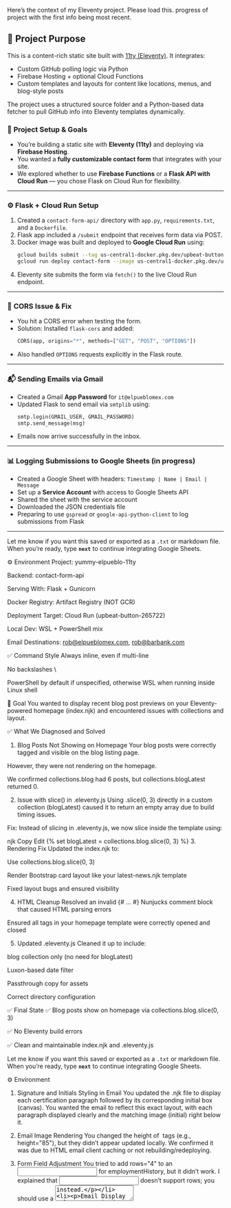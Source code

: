 Here’s the context of my Eleventy project. Please load this. progress of project with the first info being most recent.

## 🧠 Project Purpose

This is a content-rich static site built with [11ty (Eleventy)](https://11ty.dev). It integrates:

- Custom GitHub polling logic via Python
- Firebase Hosting + optional Cloud Functions
- Custom templates and layouts for content like locations, menus, and blog-style posts

The project uses a structured source folder and a Python-based data fetcher to pull GitHub info into Eleventy templates dynamically.

### 🧱 **Project Setup & Goals**

- You’re building a static site with **Eleventy (11ty)** and deploying via **Firebase Hosting**.
- You wanted a **fully customizable contact form** that integrates with your site.
- We explored whether to use **Firebase Functions** or a **Flask API with Cloud Run** — you chose Flask on Cloud Run for flexibility.

---

### ⚙️ **Flask + Cloud Run Setup**

1. Created a `contact-form-api/` directory with `app.py`, `requirements.txt`, and a `Dockerfile`.
2. Flask app included a `/submit` endpoint that receives form data via POST.
3. Docker image was built and deployed to **Google Cloud Run** using:
   ```bash
   gcloud builds submit --tag us-central1-docker.pkg.dev/upbeat-button-265722/contact-form
   gcloud run deploy contact-form --image us-central1-docker.pkg.dev/upbeat-button-265722/contact-form --platform managed --region us-central1 --allow-unauthenticated
   ```
4. Eleventy site submits the form via `fetch()` to the live Cloud Run endpoint.

---

### 🚨 **CORS Issue & Fix**

- You hit a CORS error when testing the form.
- Solution: Installed `flask-cors` and added:
  ```python
  CORS(app, origins="*", methods=["GET", "POST", "OPTIONS"])
  ```
- Also handled `OPTIONS` requests explicitly in the Flask route.

---

### 📬 **Sending Emails via Gmail**

- Created a Gmail **App Password** for `it@elpueblomex.com`
- Updated Flask to send email via `smtplib` using:
  ```python
  smtp.login(GMAIL_USER, GMAIL_PASSWORD)
  smtp.send_message(msg)
  ```
- Emails now arrive successfully in the inbox.

---

### 📊 **Logging Submissions to Google Sheets (in progress)**

- Created a Google Sheet with headers: `Timestamp | Name | Email | Message`
- Set up a **Service Account** with access to Google Sheets API
- Shared the sheet with the service account
- Downloaded the JSON credentials file
- Preparing to use `gspread` or `google-api-python-client` to log submissions from Flask

---

Let me know if you want this saved or exported as a `.txt` or markdown file. When you’re ready, type **`next`** to continue integrating Google Sheets.

⚙️ Environment
Project: yummy-elpueblo-11ty

Backend: contact-form-api

Serving With: Flask + Gunicorn

Docker Registry: Artifact Registry (NOT GCR)

Deployment Target: Cloud Run (upbeat-button-265722)

Local Dev: WSL + PowerShell mix

Email Destinations: rob@elpueblomex.com, rob@barbank.com

✅ Command Style
Always inline, even if multi-line

No backslashes \

PowerShell by default if unspecified, otherwise WSL when running inside Linux shell

🧠 Goal
You wanted to display recent blog post previews on your Eleventy-powered homepage (index.njk) and encountered issues with collections and layout.

✅ What We Diagnosed and Solved

1. Blog Posts Not Showing on Homepage
   Your blog posts were correctly tagged and visible on the blog listing page.

However, they were not rendering on the homepage.

We confirmed collections.blog had 6 posts, but collections.blogLatest returned 0.

2. Issue with slice() in .eleventy.js
   Using .slice(0, 3) directly in a custom collection (blogLatest) caused it to return an empty array due to build timing issues.

Fix: Instead of slicing in .eleventy.js, we now slice inside the template using:

njk
Copy
Edit
{% set blogLatest = collections.blog.slice(0, 3) %} 3. Rendering Fix
Updated the index.njk to:

Use collections.blog.slice(0, 3)

Render Bootstrap card layout like your latest-news.njk template

Fixed layout bugs and ensured visibility

4. HTML Cleanup
   Resolved an invalid {# ... #} Nunjucks comment block that caused HTML parsing errors

Ensured all tags in your homepage template were correctly opened and closed

5. Updated .eleventy.js
   Cleaned it up to include:

blog collection only (no need for blogLatest)

Luxon-based date filter

Passthrough copy for assets

Correct directory configuration

✅ Final State
✅ Blog posts show on homepage via collections.blog.slice(0, 3)

✅ No Eleventy build errors

✅ Clean and maintainable index.njk and .eleventy.js

Let me know if you want this saved or exported as a `.txt` or markdown file. When you’re ready, type **`next`** to continue integrating Google Sheets.

⚙️ Environment

1. Signature and Initials Styling in Email
You updated the .njk file to display each certification paragraph followed by its corresponding initial box (canvas). You wanted the email to reflect this exact layout, with each paragraph displayed clearly and the matching image (initial) right below it.

2. Email Image Rendering
You changed the height of <img> tags (e.g., height="85"), but they didn’t appear updated locally. We confirmed it was due to HTML email client caching or not rebuilding/redeploying.

3. Form Field Adjustment
You tried to add rows="4" to an <input> for employmentHistory, but it didn’t work. I explained that <input type="text"> doesn’t support rows; you should use a <textarea> instead.

4. Email Display Color
You noticed some fields in the email appeared purple. This was likely due to your local email client styling (e.g., Gmail marking visited or autofilled text).

5. Preparing for Cloud Run Deployment (v350, then v360)
You declared readiness to push the Dockerfile live as version v350. Later, you wanted to deploy version v360 and confirmed the correct project ID: upbeat-button-265722.

6. Domain Confusion
You noticed the deployed service URL changed unexpectedly (from https://contact-form-api... to https://el-pueblo-api...). We discussed that Cloud Run uses service names for the default URL, and that the contact-form-api service must be explicitly specified to retain the URL.

7. Date Format Fix
You wanted the date in the notification email to appear as month/day/year instead of YYYY-MM-DD. We noted that the .njk form field needs no change — formatting should be handled in app.py.

8. Docker Push Errors
You tried pushing the Docker image and encountered errors like name unknown: Repository "contact-form-api" not found. I explained this was likely due to not enabling or creating the Artifact Registry repository for your region (us-central1).

9. GCloud Output Issues
Your gcloud command gave an OSError: [Errno 22] Invalid argument, which is a known PowerShell encoding issue when outputting to stdout.

10. Final Deployment Command
You requested a corrected gcloud run deploy command using the confirmed service URL (https://contact-form-api...). I gave the full command to deploy version v360 using Artifact Registry and contact-form-api as the service name.

Since the last progress report, we’ve completed the full job application form on the job-openings.njk page, including all required fields, date and dropdown selectors, and grouped sections for personal, employment, and legal information. We added JavaScript logic to auto-fill the form with test data for faster testing. We also integrated three initial pads and one signature pad using canvas elements, with both mouse and touch support. These pads are converted to base64 images and sent as part of the form submission payload.

On the backend, we created the /jobs route in app.py to handle job application submissions. This route validates all required fields, logs the data into Sheet3 on Google Sheets, and returns a proper JSON response. We also added a new email function that sends the full application details to rob@elpueblomex.com and rob@barbank.com. The email now includes inline-rendered images of the initials and signature.

For local testing, we set up the Eleventy server at http://localhost:8080 and the Flask API at http://localhost:5000. We updated the CORS logic to support local development and resolved all preflight issues affecting /submit, /reserve, and /jobs. The forms and endpoints are now working reliably in both dev and production.

Rob began developing a third form for El Pueblo’s Eleventy-based website to collect job applications. He requested a full HTML form with specified fields, including dropdowns, text inputs, and required markers. The form would eventually include signature pads, but those were postponed. Initially, the form used <textarea> fields, but Rob clarified that all fields should use single-line inputs unless otherwise specified. Special cases like the references and felony explanation fields were updated to use multiline <textarea> elements with 4 rows for better usability.

Once the full form was built, JavaScript was added to handle POST submissions using fetch() to a new /jobs endpoint on the Flask API, hosted on Google Cloud Run. On the backend, Rob implemented the /jobs route in app.py, which receives the submission, validates required fields, logs data into “Sheet3” of the existing Google Sheet, and returns a JSON response. Optional email notifications are supported.

The form uses Eleventy’s dev server for local preview and testing at localhost:8080/job-openings.html, avoiding the need to deploy to Firebase during development. This streamlined local workflow allows Rob to test layout, validation, and API responses efficiently before pushing to production. The setup is now ready for signature support and email confirmations.

Rob worked on expanding the Eleventy-based static site for El Pueblo Mexican Food by integrating multiple backend forms using a Flask API deployed to Google Cloud Run. After resolving CORS issues and Cloud Run deployment bugs, both the contact form (/submit) and reservation form (/reserve) were made fully functional, including Google Sheets logging and email notifications via Gmail SMTP.

Later, issues arose while attempting to center a confirmation message returned by the reservation form. This led to miscommunication between frontend display logic and Flask routes. Docker images weren't properly rebuilt during those changes, which caused inconsistencies in behavior. Rebuilding and redeploying the Docker image resolved those errors.

Rob then created a new job-openings.njk page to collect employment applications. A full form was built with all fields, including select inputs and formatted one-line text areas. The backend /jobs endpoint was implemented to log submissions to “Sheet3” of the existing spreadsheet and return success messages via JSON.

The form is now connected via JavaScript using fetch() with appropriate error handling and required field validation. Future steps may include adding digital signature fields and email confirmations. Everything is now working smoothly again after the final redeploy and script updates.

You began by building two form endpoints—/submit for contact messages and /reserve for party reservations—using Flask, hosted on Google Cloud Run, and integrated with Google Sheets and Gmail. The backend was Dockerized, and deployment was managed via gcloud run deploy.

Initially, the reservation form was returning CORS and 404 errors, even though the route was correctly defined in app.py. You verified the route with @app.route("/reserve", methods=["POST", "OPTIONS"]) and ensured CORS headers were set. The real issue turned out to be Cloud Run not serving the most recent image despite rebuilding with docker build. This was fixed by using versioned tags like v10, v200, and deploying them cleanly, avoiding image cache issues with --no-cache.

Another problem was with how you tested the routes using curl in PowerShell. Many errors stemmed from PowerShell syntax differences (like backticks and escaping quotes), which led to confusing 400 and 404 errors. Eventually, you tested the endpoints successfully using both curl and Invoke-RestMethod.

You also ran into a confusing situation where the contact form stopped working, while the reservation form worked fine. After investigating, you discovered the contact form was still pointing to the old Cloud Run URL (abc123), while the reservation form had the updated one (v200). Once you corrected the endpoint in contact.njk, both forms worked properly.

Ultimately, the main problems were outdated frontend URLs, Docker image caching, and inconsistent deployment. These were resolved by confirming route definitions, verifying deployed versions, and syncing frontend service URLs.

Now both forms are working, and the stack is running smoothly on Cloud Run with email notifications and Google Sheets logging fully functional.

You’re working on an Eleventy-based static site with a Flask API deployed to Google Cloud Run. After successfully deploying a working /submit contact form endpoint, you built a new /reserve endpoint to handle party reservation form data. Despite validating the route existed in your Docker build, hitting /reserve on Cloud Run consistently returned a 404 error, which initially appeared to be a CORS issue.

After investigation, it became clear that the actual problem was that Cloud Run was serving an older version of your container — one that didn’t include /reserve. Even though you rebuilt the Docker image and tagged it :v2, Cloud Run kept deploying the same image digest (sha256:3cf3...). This meant your changes weren’t reaching production.

We confirmed that the issue stemmed from gcloud crashing during deploy due to a Windows-specific OSError: [Errno 22] Invalid argument, related to terminal encoding. This crash silently prevented your gcloud run deploy command from finishing successfully.

To resolve this:

You set PowerShell’s output encoding using $OutputEncoding = [System.Text.Encoding]::UTF8

Then rebuilt the Docker image using a fresh tag like :v3

Pushed it to Artifact Registry

Explicitly deployed the new image using the full tag with gcloud run deploy

You were instructed to verify the new revision in the Cloud Run console and test the route using PowerShell curl. This cleaned up any image caching issues and ensured /reserve is now correctly deployed and live.
You began by setting up an Eleventy (11ty) static site and integrating a contact form backend using Python Flask, deployed via Google Cloud Run. You created a contact-form-api with Flask, using Gmail SMTP for email delivery, and later added Google Sheets logging to track submissions. The backend correctly handled POST requests at /submit, verified using curl in both WSL and PowerShell environments.

We debugged several deployment and runtime issues. Early errors involved Cloud Run deployment failures due to image access from Google Container Registry (GCR), which is deprecated. We resolved this by pushing the Docker image to Artifact Registry instead. You also encountered an issue with secret scanning when trying to push the sheets-creds.json file to GitHub — GitHub's push protection blocked it due to it containing Google service credentials. We handled this by using .gitignore, removing the file from Git's index, and cleaning up commit history.

You successfully installed and ran Gunicorn within WSL to serve your Flask app. When transitioning to include Google Sheets, we configured OAuth scopes and used gspread and google-auth for appending form data to your spreadsheet. We overcame a submit() route duplication bug and installation errors related to distutils packages like blinker.

We updated the contact form logic so emails are sent to both rob@elpueblomex.com and rob@barbank.com, and added a confirmation email to be sent back to the person who filled out the form. Docker deployment scripts were tested and iterated on, with emphasis on inline PowerShell-compatible commands for tagging, pushing, and deploying.

Throughout the session, we reinforced using best practices for secrets management, deployment hygiene, and debugging Flask + Gunicorn issues on WSL.

You now have a fully functional contact form API that logs to Google Sheets, sends email notifications to admins, and sends confirmations to users.

In this session, we set up a fully customizable contact form for an Eleventy static site using a Flask API deployed on Google Cloud Run. After evaluating options, we chose Flask over Firebase Functions for greater flexibility and control. We built the Flask app with a /submit endpoint to handle POST requests, containerized it with Docker, and deployed it to Cloud Run using the Google Cloud CLI.

To handle browser security restrictions, we addressed a CORS error by integrating flask-cors and explicitly allowing cross-origin requests. Once the API was live, we wired up a frontend form in the Eleventy site to send submissions via fetch.

Next, we enabled Gmail integration by generating a secure App Password for it@elpueblomex.com and configured Flask to send emails via SMTP. After successful deployment and testing, we verified that the contact form was sending emails properly.

We also began integrating Google Sheets as a backend log for form submissions. This involved creating a new Google Sheet, setting up a service account, enabling the Google Sheets API, and preparing secure authentication credentials to allow Flask to write data to the sheet.

The session was highly productive, ending with a live contact form that sends real emails and is nearly ready for full data logging.

Always use thsi styling for buttons:

.btn-read-more {
background: #7f120b;
color: white;
border: 1px solid black;
padding: 10px 28px 12px 28px;
border-radius: 50px;
font-weight: 400;
font-size: 15px;
box-shadow: 0 8px 28px rgba(0, 0, 0, 0.1);
transition: 0.5s;
letter-spacing: 1px;
}

## 📁 Directory Structure Overview

```
Project Structure:

├── READ.MD
├── code-pull-index.html
├── design-source
│   └── image-template.psd
├── dist
│   ├── assets
│   │   ├── css
│   │   │   ├── custom.css
│   │   │   ├── main.css
│   │   │   └── vendor.min.css
│   │   ├── img
│   │   │   ├── about-2.jpg
│   │   │   ├── about.jpg
│   │   │   ├── apple-touch-icon.png
│   │   │   ├── blog
│   │   │   │   ├── bunuelos.jpg
│   │   │   │   ├── dinner-plate.jpg
│   │   │   │   └── dinner.jpg
│   │   │   ├── carne-asada.png
│   │   │   ├── carneasada plate.png
│   │   │   ├── chefs
│   │   │   │   ├── chefs-1.jpg
│   │   │   │   ├── chefs-2.jpg
│   │   │   │   └── chefs-3.jpg
│   │   │   ├── el-pueblo-logo.png
│   │   │   ├── el_pueblo_mex_logo-01.png
│   │   │   ├── events-1.jpg
│   │   │   ├── events-2.jpg
│   │   │   ├── events-3.jpg
│   │   │   ├── events-4.jpg
│   │   │   ├── favicon.png
│   │   │   ├── gallery
│   │   │   │   ├── gallery-1.jpg
│   │   │   │   ├── gallery-2.jpg
│   │   │   │   ├── gallery-3.jpg
│   │   │   │   ├── gallery-4.jpg
│   │   │   │   ├── gallery-5.jpg
│   │   │   │   ├── gallery-6.jpg
│   │   │   │   ├── gallery-7.jpg
│   │   │   │   └── gallery-8.jpg
│   │   │   ├── hero-img.png
│   │   │   ├── logo.png
│   │   │   ├── menu
│   │   │   │   ├── menu-item-1.png
│   │   │   │   ├── menu-item-2.png
│   │   │   │   ├── menu-item-3.png
│   │   │   │   ├── menu-item-4.png
│   │   │   │   ├── menu-item-5.png
│   │   │   │   └── menu-item-6.png
│   │   │   ├── menu-items
│   │   │   │   ├── 2-for-10-taco-combo.jpg
│   │   │   │   ├── adobada-burrito.jpg
│   │   │   │   ├── adobada-quesadilla.jpg
│   │   │   │   ├── adobada-taco.jpg
│   │   │   │   ├── adobada-torta.jpg
│   │   │   │   ├── bean-and-cheese-burrito.jpg
│   │   │   │   ├── breakfast-bowl.jpg
│   │   │   │   ├── breakfast-burrito.jpg
│   │   │   │   ├── breakfast.jpg
│   │   │   │   ├── cali-burrito.jpg
│   │   │   │   ├── carne-asada-burrito.jpg
│   │   │   │   ├── carne-asada-plate.jpg
│   │   │   │   ├── carne-asada-quesadilla.jpg
│   │   │   │   ├── carne-asada-taco.jpg
│   │   │   │   ├── carne-asada-torta.jpg
│   │   │   │   ├── carnitas-burrito.jpg
│   │   │   │   ├── carnitas-burrito2.jpg
│   │   │   │   ├── carnitas-plate.jpg
│   │   │   │   ├── carnitas-quesadilla.jpg
│   │   │   │   ├── carnitas-taco.jpg
│   │   │   │   ├── carnitas-torta.jpg
│   │   │   │   ├── cheese-quesadilla.jpg
│   │   │   │   ├── chickentortsoup.jpg
│   │   │   │   ├── chilaquiles-rojos.jpg
│   │   │   │   ├── chilaquiles-verdes.jpg
│   │   │   │   ├── chile-relleno-burrito.jpg
│   │   │   │   ├── chile-relleno-plate.jpg
│   │   │   │   ├── chile-relleno.jpg
│   │   │   │   ├── chimichanga.jpg
│   │   │   │   ├── chips-and-salsa.jpg
│   │   │   │   ├── chorizo-burrito.jpg
│   │   │   │   ├── chorizo-plate.jpg
│   │   │   │   ├── chorizo-torta.jpg
│   │   │   │   ├── conga-burrito.jpg
│   │   │   │   ├── dinners.jpg
│   │   │   │   ├── el-pueblo-mexican-food.jpg
│   │   │   │   ├── el-pueblo-torta-with-fries.jpg
│   │   │   │   ├── enchiladas.jpg
│   │   │   │   ├── fajitas-burrito.jpg
│   │   │   │   ├── fajitas-plate.jpg
│   │   │   │   ├── fish-taco.jpg
│   │   │   │   ├── fish_tacos.jpg
│   │   │   │   ├── flautas-(3).jpg
│   │   │   │   ├── fries-and-chips.jpg
│   │   │   │   ├── full-menu.jpg
│   │   │   │   ├── guacamole-(1-2-tray).jpg
│   │   │   │   ├── ham-and-cheese.jpg
│   │   │   │   ├── huevos-a-la-mexicana.jpg
│   │   │   │   ├── huevos-con-jamon.jpg
│   │   │   │   ├── huevos-rancheros.jpg
│   │   │   │   ├── josh-cellars-vintage-pinot-noir-bottle-central-coast-(750-ml).jpg
│   │   │   │   ├── kids-quesadilla.jpg
│   │   │   │   ├── la-marca-prosecco-bottle-doc-italy-(375-ml).jpg
│   │   │   │   ├── lengua-taco.jpg
│   │   │   │   ├── machaca-burrito.jpg
│   │   │   │   ├── machaca-plate.jpg
│   │   │   │   ├── machaca-torta.jpg
│   │   │   │   ├── make-your-own-tacos.jpg
│   │   │   │   ├── menu-items.zip
│   │   │   │   ├── menudo-sat-and-sun-only.jpg
│   │   │   │   ├── michelob-ultra-light-usa-limited-edition-beer-slim-cans-(12-fl-oz-x-24-ct).jpg
│   │   │   │   ├── modelo-especial-mexican-lager-bottles-(12-fl-oz-x-12-ct).jpg
│   │   │   │   ├── nachos-supreme.jpg
│   │   │   │   ├── party-packs.jpg
│   │   │   │   ├── pollo-asada-quesadilla.jpg
│   │   │   │   ├── pollo-asado-burrito.jpg
│   │   │   │   ├── pollo-asado-taco.jpg
│   │   │   │   ├── pollo-asado-torta.jpg
│   │   │   │   ├── protein-bowl.jpg
│   │   │   │   ├── protein-fries.jpg
│   │   │   │   ├── quesadillas.jpg
│   │   │   │   ├── rice-(8-oz).jpg
│   │   │   │   ├── rolled-tacos-(50).jpg
│   │   │   │   ├── rolled-with-guacamole-(3).jpg
│   │   │   │   ├── rolled-with-guacamole-(5).jpg
│   │   │   │   ├── rolled-with-sour-cream-(3).jpg
│   │   │   │   ├── rolled-with-sour-cream-(5).jpg
│   │   │   │   ├── shredded-beef-taco.jpg
│   │   │   │   ├── shredded-chicken-quesadilla.jpg
│   │   │   │   ├── shredded-chicken-taco.jpg
│   │   │   │   ├── shrimp-burrito.jpg
│   │   │   │   ├── shrimp-fries.jpg
│   │   │   │   ├── shrimp-quesadilla.jpg
│   │   │   │   ├── shrimp-taco.jpg
│   │   │   │   ├── side-of-rice-serves-20.jpg
│   │   │   │   ├── side-orders.jpg
│   │   │   │   ├── soon.jpg
│   │   │   │   ├── steak-and-eggs-burrito.jpg
│   │   │   │   ├── super-breakfast-bowl.jpg
│   │   │   │   ├── super-breakfast-burrito.jpg
│   │   │   │   ├── supreme-burrito.jpg
│   │   │   │   ├── surf-and-turf-bowl.jpg
│   │   │   │   ├── surf-and-turf-fries.jpg
│   │   │   │   ├── surf-n'-turf-burrito.jpg
│   │   │   │   ├── tacos---hard.jpg
│   │   │   │   ├── tacos---soft.jpg
│   │   │   │   ├── taquito-burrito.jpg
│   │   │   │   ├── tito's-gluten-free-80-proof-handmade-vodka-bottle-(750-ml).jpg
│   │   │   │   ├── two4tentacos.jpg
│   │   │   │   ├── veggie-fries.jpg
│   │   │   │   ├── veggie-quesadilla.jpg
│   │   │   │   └── white-claw-gluten-free-no.-1-variety-pack-hard-seltzer-cans-(12-fl-oz-x-12-ct).jpg
│   │   │   ├── new-bun.jpg
│   │   │   ├── reservation.jpg
│   │   │   ├── stats-bg.jpg
│   │   │   ├── taco.png
│   │   │   ├── tacos-front.webp
│   │   │   ├── tacos.webp
│   │   │   ├── team-shape.svg
│   │   │   └── testimonials
│   │   │       ├── testimonials-1.jpg
│   │   │       ├── testimonials-2.jpg
│   │   │       ├── testimonials-3.jpg
│   │   │       └── testimonials-4.jpg
│   │   ├── js
│   │   │   ├── main.js
│   │   │   └── reviews.js
│   │   ├── scss
│   │   └── vendor
│   │       ├── aos
│   │       │   ├── aos.cjs.js
│   │       │   ├── aos.css
│   │       │   ├── aos.esm.js
│   │       │   ├── aos.js
│   │       │   └── aos.js.map
│   │       ├── bootstrap
│   │       │   ├── css
│   │       │   │   ├── bootstrap-grid.css
│   │       │   │   ├── bootstrap-grid.css.map
│   │       │   │   ├── bootstrap-grid.min.css
│   │       │   │   ├── bootstrap-grid.min.css.map
│   │       │   │   ├── bootstrap-grid.rtl.css
│   │       │   │   ├── bootstrap-grid.rtl.css.map
│   │       │   │   ├── bootstrap-grid.rtl.min.css
│   │       │   │   ├── bootstrap-grid.rtl.min.css.map
│   │       │   │   ├── bootstrap-reboot.css
│   │       │   │   ├── bootstrap-reboot.css.map
│   │       │   │   ├── bootstrap-reboot.min.css
│   │       │   │   ├── bootstrap-reboot.min.css.map
│   │       │   │   ├── bootstrap-reboot.rtl.css
│   │       │   │   ├── bootstrap-reboot.rtl.css.map
│   │       │   │   ├── bootstrap-reboot.rtl.min.css
│   │       │   │   ├── bootstrap-reboot.rtl.min.css.map
│   │       │   │   ├── bootstrap-utilities.css
│   │       │   │   ├── bootstrap-utilities.css.map
│   │       │   │   ├── bootstrap-utilities.min.css
│   │       │   │   ├── bootstrap-utilities.min.css.map
│   │       │   │   ├── bootstrap-utilities.rtl.css
│   │       │   │   ├── bootstrap-utilities.rtl.css.map
│   │       │   │   ├── bootstrap-utilities.rtl.min.css
│   │       │   │   ├── bootstrap-utilities.rtl.min.css.map
│   │       │   │   ├── bootstrap.css
│   │       │   │   ├── bootstrap.css.map
│   │       │   │   ├── bootstrap.min.css
│   │       │   │   ├── bootstrap.min.css.map
│   │       │   │   ├── bootstrap.rtl.css
│   │       │   │   ├── bootstrap.rtl.css.map
│   │       │   │   ├── bootstrap.rtl.min.css
│   │       │   │   ├── bootstrap.rtl.min.css.map
│   │       │   │   └── prb.txt
│   │       │   └── js
│   │       │       ├── bootstrap.bundle.js
│   │       │       ├── bootstrap.bundle.js.map
│   │       │       ├── bootstrap.bundle.min.js
│   │       │       ├── bootstrap.bundle.min.js.map
│   │       │       ├── bootstrap.esm.js
│   │       │       ├── bootstrap.esm.js.map
│   │       │       ├── bootstrap.esm.min.js
│   │       │       ├── bootstrap.esm.min.js.map
│   │       │       ├── bootstrap.js
│   │       │       ├── bootstrap.js.map
│   │       │       ├── bootstrap.min.js
│   │       │       └── bootstrap.min.js.map
│   │       ├── bootstrap-icons
│   │       │   ├── bootstrap-icons.css
│   │       │   ├── bootstrap-icons.json
│   │       │   ├── bootstrap-icons.min.css
│   │       │   ├── bootstrap-icons.scss
│   │       │   └── fonts
│   │       │       ├── bootstrap-icons.woff
│   │       │       └── bootstrap-icons.woff2
│   │       ├── glightbox
│   │       │   ├── css
│   │       │   │   ├── glightbox.css
│   │       │   │   └── glightbox.min.css
│   │       │   └── js
│   │       │       ├── glightbox.js
│   │       │       └── glightbox.min.js
│   │       ├── php-email-form
│   │       │   └── validate.js
│   │       ├── purecounter
│   │       │   ├── purecounter_vanilla.js
│   │       │   └── purecounter_vanilla.js.map
│   │       └── swiper
│   │           ├── swiper-bundle.min.css
│   │           ├── swiper-bundle.min.js
│   │           └── swiper-bundle.min.js.map
│   ├── index.html
│   ├── latest-news.html
│   ├── locations.html
│   ├── menu.html
│   ├── posts
│   │   ├── anatomy-fish-taco
│   │   │   └── index.html
│   │   ├── breakfast-burritos
│   │   │   └── index.html
│   │   ├── bunuelos-crispy-sweet-treat
│   │   │   └── index.html
│   │   ├── fresh-and-authentic
│   │   │   └── index.html
│   │   ├── two-for-ten
│   │   │   └── index.html
│   │   └── voted-top-ten-yelp
│   │       └── index.html
│   └── test.html
├── file-tree.py
├── file_tree.txt
├── firebase.json
├── functions
│   ├── index.js
│   ├── package-lock.json
│   └── package.json
├── github-poller
│   ├── app.py
│   ├── index.html
│   └── requirements.txt
├── notes
├── notes.md
├── package-lock.json
├── package.json
├── rev.json
└── src
    ├── _includes
    │   ├── footer.njk
    │   └── header.njk
    ├── _layouts
    │   └── base.njk
    ├── assets
    │   ├── css
    │   │   ├── custom.css
    │   │   ├── main.css
    │   │   └── vendor.min.css
    │   ├── img
    │   │   ├── about-2.jpg
    │   │   ├── about.jpg
    │   │   ├── apple-touch-icon.png
    │   │   ├── blog
    │   │   │   ├── bunuelos.jpg
    │   │   │   ├── dinner-plate.jpg
    │   │   │   └── dinner.jpg
    │   │   ├── carne-asada.png
    │   │   ├── carneasada plate.png
    │   │   ├── chefs
    │   │   │   ├── chefs-1.jpg
    │   │   │   ├── chefs-2.jpg
    │   │   │   └── chefs-3.jpg
    │   │   ├── el-pueblo-logo.png
    │   │   ├── el_pueblo_mex_logo-01.png
    │   │   ├── events-1.jpg
    │   │   ├── events-2.jpg
    │   │   ├── events-3.jpg
    │   │   ├── events-4.jpg
    │   │   ├── favicon.png
    │   │   ├── gallery
    │   │   │   ├── gallery-1.jpg
    │   │   │   ├── gallery-2.jpg
    │   │   │   ├── gallery-3.jpg
    │   │   │   ├── gallery-4.jpg
    │   │   │   ├── gallery-5.jpg
    │   │   │   ├── gallery-6.jpg
    │   │   │   ├── gallery-7.jpg
    │   │   │   └── gallery-8.jpg
    │   │   ├── hero-img.png
    │   │   ├── logo.png
    │   │   ├── menu
    │   │   │   ├── menu-item-1.png
    │   │   │   ├── menu-item-2.png
    │   │   │   ├── menu-item-3.png
    │   │   │   ├── menu-item-4.png
    │   │   │   ├── menu-item-5.png
    │   │   │   └── menu-item-6.png
    │   │   ├── menu-items
    │   │   │   ├── 2-for-10-taco-combo.jpg
    │   │   │   ├── adobada-burrito.jpg
    │   │   │   ├── adobada-quesadilla.jpg
    │   │   │   ├── adobada-taco.jpg
    │   │   │   ├── adobada-torta.jpg
    │   │   │   ├── bean-and-cheese-burrito.jpg
    │   │   │   ├── breakfast-bowl.jpg
    │   │   │   ├── breakfast-burrito.jpg
    │   │   │   ├── breakfast.jpg
    │   │   │   ├── cali-burrito.jpg
    │   │   │   ├── carne-asada-burrito.jpg
    │   │   │   ├── carne-asada-plate.jpg
    │   │   │   ├── carne-asada-quesadilla.jpg
    │   │   │   ├── carne-asada-taco.jpg
    │   │   │   ├── carne-asada-torta.jpg
    │   │   │   ├── carnitas-burrito.jpg
    │   │   │   ├── carnitas-burrito2.jpg
    │   │   │   ├── carnitas-plate.jpg
    │   │   │   ├── carnitas-quesadilla.jpg
    │   │   │   ├── carnitas-taco.jpg
    │   │   │   ├── carnitas-torta.jpg
    │   │   │   ├── cheese-quesadilla.jpg
    │   │   │   ├── chickentortsoup.jpg
    │   │   │   ├── chilaquiles-rojos.jpg
    │   │   │   ├── chilaquiles-verdes.jpg
    │   │   │   ├── chile-relleno-burrito.jpg
    │   │   │   ├── chile-relleno-plate.jpg
    │   │   │   ├── chile-relleno.jpg
    │   │   │   ├── chimichanga.jpg
    │   │   │   ├── chips-and-salsa.jpg
    │   │   │   ├── chorizo-burrito.jpg
    │   │   │   ├── chorizo-plate.jpg
    │   │   │   ├── chorizo-torta.jpg
    │   │   │   ├── conga-burrito.jpg
    │   │   │   ├── dinners.jpg
    │   │   │   ├── el-pueblo-mexican-food.jpg
    │   │   │   ├── el-pueblo-torta-with-fries.jpg
    │   │   │   ├── enchiladas.jpg
    │   │   │   ├── fajitas-burrito.jpg
    │   │   │   ├── fajitas-plate.jpg
    │   │   │   ├── fish-taco.jpg
    │   │   │   ├── fish_tacos.jpg
    │   │   │   ├── flautas-(3).jpg
    │   │   │   ├── fries-and-chips.jpg
    │   │   │   ├── full-menu.jpg
    │   │   │   ├── guacamole-(1-2-tray).jpg
    │   │   │   ├── ham-and-cheese.jpg
    │   │   │   ├── huevos-a-la-mexicana.jpg
    │   │   │   ├── huevos-con-jamon.jpg
    │   │   │   ├── huevos-rancheros.jpg
    │   │   │   ├── josh-cellars-vintage-pinot-noir-bottle-central-coast-(750-ml).jpg
    │   │   │   ├── kids-quesadilla.jpg
    │   │   │   ├── la-marca-prosecco-bottle-doc-italy-(375-ml).jpg
    │   │   │   ├── lengua-taco.jpg
    │   │   │   ├── machaca-burrito.jpg
    │   │   │   ├── machaca-plate.jpg
    │   │   │   ├── machaca-torta.jpg
    │   │   │   ├── make-your-own-tacos.jpg
    │   │   │   ├── menu-items.zip
    │   │   │   ├── menudo-sat-and-sun-only.jpg
    │   │   │   ├── michelob-ultra-light-usa-limited-edition-beer-slim-cans-(12-fl-oz-x-24-ct).jpg
    │   │   │   ├── modelo-especial-mexican-lager-bottles-(12-fl-oz-x-12-ct).jpg
    │   │   │   ├── nachos-supreme.jpg
    │   │   │   ├── party-packs.jpg
    │   │   │   ├── pollo-asada-quesadilla.jpg
    │   │   │   ├── pollo-asado-burrito.jpg
    │   │   │   ├── pollo-asado-taco.jpg
    │   │   │   ├── pollo-asado-torta.jpg
    │   │   │   ├── protein-bowl.jpg
    │   │   │   ├── protein-fries.jpg
    │   │   │   ├── quesadillas.jpg
    │   │   │   ├── rice-(8-oz).jpg
    │   │   │   ├── rolled-tacos-(50).jpg
    │   │   │   ├── rolled-with-guacamole-(3).jpg
    │   │   │   ├── rolled-with-guacamole-(5).jpg
    │   │   │   ├── rolled-with-sour-cream-(3).jpg
    │   │   │   ├── rolled-with-sour-cream-(5).jpg
    │   │   │   ├── shredded-beef-taco.jpg
    │   │   │   ├── shredded-chicken-quesadilla.jpg
    │   │   │   ├── shredded-chicken-taco.jpg
    │   │   │   ├── shrimp-burrito.jpg
    │   │   │   ├── shrimp-fries.jpg
    │   │   │   ├── shrimp-quesadilla.jpg
    │   │   │   ├── shrimp-taco.jpg
    │   │   │   ├── side-of-rice-serves-20.jpg
    │   │   │   ├── side-orders.jpg
    │   │   │   ├── soon.jpg
    │   │   │   ├── steak-and-eggs-burrito.jpg
    │   │   │   ├── super-breakfast-bowl.jpg
    │   │   │   ├── super-breakfast-burrito.jpg
    │   │   │   ├── supreme-burrito.jpg
    │   │   │   ├── surf-and-turf-bowl.jpg
    │   │   │   ├── surf-and-turf-fries.jpg
    │   │   │   ├── surf-n'-turf-burrito.jpg
    │   │   │   ├── tacos---hard.jpg
    │   │   │   ├── tacos---soft.jpg
    │   │   │   ├── taquito-burrito.jpg
    │   │   │   ├── tito's-gluten-free-80-proof-handmade-vodka-bottle-(750-ml).jpg
    │   │   │   ├── two4tentacos.jpg
    │   │   │   ├── veggie-fries.jpg
    │   │   │   ├── veggie-quesadilla.jpg
    │   │   │   └── white-claw-gluten-free-no.-1-variety-pack-hard-seltzer-cans-(12-fl-oz-x-12-ct).jpg
    │   │   ├── new-bun.jpg
    │   │   ├── reservation.jpg
    │   │   ├── stats-bg.jpg
    │   │   ├── taco.png
    │   │   ├── tacos-front.webp
    │   │   ├── tacos.webp
    │   │   ├── team-shape.svg
    │   │   └── testimonials
    │   │       ├── testimonials-1.jpg
    │   │       ├── testimonials-2.jpg
    │   │       ├── testimonials-3.jpg
    │   │       └── testimonials-4.jpg
    │   ├── js
    │   │   ├── main.js
    │   │   └── reviews.js
    │   ├── scss
    │   └── vendor
    │       ├── aos
    │       │   ├── aos.cjs.js
    │       │   ├── aos.css
    │       │   ├── aos.esm.js
    │       │   ├── aos.js
    │       │   └── aos.js.map
    │       ├── bootstrap
    │       │   ├── css
    │       │   │   ├── bootstrap-grid.css
    │       │   │   ├── bootstrap-grid.css.map
    │       │   │   ├── bootstrap-grid.min.css
    │       │   │   ├── bootstrap-grid.min.css.map
    │       │   │   ├── bootstrap-grid.rtl.css
    │       │   │   ├── bootstrap-grid.rtl.css.map
    │       │   │   ├── bootstrap-grid.rtl.min.css
    │       │   │   ├── bootstrap-grid.rtl.min.css.map
    │       │   │   ├── bootstrap-reboot.css
    │       │   │   ├── bootstrap-reboot.css.map
    │       │   │   ├── bootstrap-reboot.min.css
    │       │   │   ├── bootstrap-reboot.min.css.map
    │       │   │   ├── bootstrap-reboot.rtl.css
    │       │   │   ├── bootstrap-reboot.rtl.css.map
    │       │   │   ├── bootstrap-reboot.rtl.min.css
    │       │   │   ├── bootstrap-reboot.rtl.min.css.map
    │       │   │   ├── bootstrap-utilities.css
    │       │   │   ├── bootstrap-utilities.css.map
    │       │   │   ├── bootstrap-utilities.min.css
    │       │   │   ├── bootstrap-utilities.min.css.map
    │       │   │   ├── bootstrap-utilities.rtl.css
    │       │   │   ├── bootstrap-utilities.rtl.css.map
    │       │   │   ├── bootstrap-utilities.rtl.min.css
    │       │   │   ├── bootstrap-utilities.rtl.min.css.map
    │       │   │   ├── bootstrap.css
    │       │   │   ├── bootstrap.css.map
    │       │   │   ├── bootstrap.min.css
    │       │   │   ├── bootstrap.min.css.map
    │       │   │   ├── bootstrap.rtl.css
    │       │   │   ├── bootstrap.rtl.css.map
    │       │   │   ├── bootstrap.rtl.min.css
    │       │   │   ├── bootstrap.rtl.min.css.map
    │       │   │   └── prb.txt
    │       │   └── js
    │       │       ├── bootstrap.bundle.js
    │       │       ├── bootstrap.bundle.js.map
    │       │       ├── bootstrap.bundle.min.js
    │       │       ├── bootstrap.bundle.min.js.map
    │       │       ├── bootstrap.esm.js
    │       │       ├── bootstrap.esm.js.map
    │       │       ├── bootstrap.esm.min.js
    │       │       ├── bootstrap.esm.min.js.map
    │       │       ├── bootstrap.js
    │       │       ├── bootstrap.js.map
    │       │       ├── bootstrap.min.js
    │       │       └── bootstrap.min.js.map
    │       ├── bootstrap-icons
    │       │   ├── bootstrap-icons.css
    │       │   ├── bootstrap-icons.json
    │       │   ├── bootstrap-icons.min.css
    │       │   ├── bootstrap-icons.scss
    │       │   └── fonts
    │       │       ├── bootstrap-icons.woff
    │       │       └── bootstrap-icons.woff2
    │       ├── glightbox
    │       │   ├── css
    │       │   │   ├── glightbox.css
    │       │   │   └── glightbox.min.css
    │       │   └── js
    │       │       ├── glightbox.js
    │       │       └── glightbox.min.js
    │       ├── php-email-form
    │       │   └── validate.js
    │       ├── purecounter
    │       │   ├── purecounter_vanilla.js
    │       │   └── purecounter_vanilla.js.map
    │       └── swiper
    │           ├── swiper-bundle.min.css
    │           ├── swiper-bundle.min.js
    │           └── swiper-bundle.min.js.map
    ├── blog.njk
    ├── index.njk
    ├── locations.njk
    ├── menu.njk
    ├── posts
    │   ├── anatomy-fish-taco.md
    │   ├── breakfast-burritos.md
    │   ├── bunuelos-crispy-sweet-treat.md
    │   ├── freash-and-authentic.md
    │   ├── two-for-ten.md
    │   └── yelp-voted-top-ten.md
    ├── robots.txt
    └── test.njk


